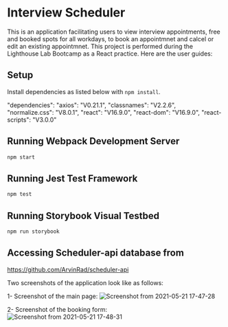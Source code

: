 # Interview Scheduler

This is an application facilitating users to view interview appointments, free and booked spots for all workdays, to book an appointmnet and calcel or edit an existing appointmnet. This project is performed during the Lighthouse Lab Bootcamp as a React practice. Here are the user guides:

## Setup

Install dependencies as listed below with `npm install`.

"dependencies":
    "axios": "V0.21.1",
    "classnames": "V2.2.6",
    "normalize.css": "V8.0.1",
    "react": "V16.9.0",
    "react-dom": "V16.9.0",
    "react-scripts": "V3.0.0"

## Running Webpack Development Server

```sh
npm start
```

## Running Jest Test Framework

```sh
npm test
```

## Running Storybook Visual Testbed

```sh
npm run storybook
```
## Accessing Scheduler-api database from

https://github.com/ArvinRad/scheduler-api


Two screenshots of the application look like as follows:

1- Screenshot of the main page:
![Screenshot from 2021-05-21 17-47-28](https://user-images.githubusercontent.com/76413127/119209699-ff6ca580-ba5c-11eb-96af-6199a968b3a0.png)

2- Screenshot of the booking form:
![Screenshot from 2021-05-21 17-48-31](https://user-images.githubusercontent.com/76413127/119209706-0bf0fe00-ba5d-11eb-83a5-e9a0590547db.png)